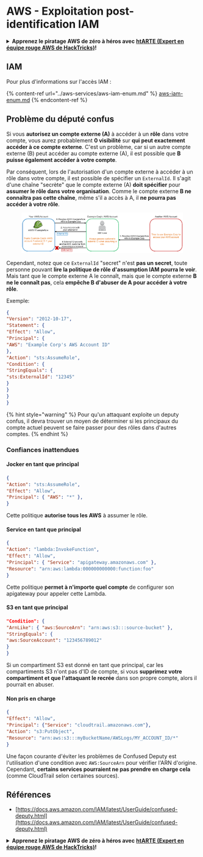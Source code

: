 # AWS - Exploitation post-identification IAM

<details>

<summary><strong>Apprenez le piratage AWS de zéro à héros avec</strong> <a href="https://training.hacktricks.xyz/courses/arte"><strong>htARTE (Expert en équipe rouge AWS de HackTricks)</strong></a><strong>!</strong></summary>

Autres façons de soutenir HackTricks :

- Si vous souhaitez voir votre **entreprise annoncée dans HackTricks** ou **télécharger HackTricks en PDF**, consultez les [**PLANS D'ABONNEMENT**](https://github.com/sponsors/carlospolop) !
- Obtenez le [**swag officiel PEASS & HackTricks**](https://peass.creator-spring.com)
- Découvrez [**La famille PEASS**](https://opensea.io/collection/the-peass-family), notre collection exclusive de [**NFT**](https://opensea.io/collection/the-peass-family)
- **Rejoignez le** 💬 [**groupe Discord**](https://discord.gg/hRep4RUj7f) ou le [**groupe Telegram**](https://t.me/peass) ou **suivez-nous** sur **Twitter** 🐦 [**@hacktricks\_live**](https://twitter.com/hacktricks\_live)**.**
- **Partagez vos astuces de piratage en soumettant des PR aux** [**HackTricks**](https://github.com/carlospolop/hacktricks) et [**HackTricks Cloud**](https://github.com/carlospolop/hacktricks-cloud) dépôts GitHub.

</details>

## IAM

Pour plus d'informations sur l'accès IAM :

{% content-ref url="../aws-services/aws-iam-enum.md" %}
[aws-iam-enum.md](../aws-services/aws-iam-enum.md)
{% endcontent-ref %}

## Problème du député confus

Si vous **autorisez un compte externe (A)** à accéder à un **rôle** dans votre compte, vous aurez probablement **0 visibilité** sur **qui peut exactement accéder à ce compte externe**. C'est un problème, car si un autre compte externe (B) peut accéder au compte externe (A), il est possible que **B puisse également accéder à votre compte**.

Par conséquent, lors de l'autorisation d'un compte externe à accéder à un rôle dans votre compte, il est possible de spécifier un `ExternalId`. Il s'agit d'une chaîne "secrète" que le compte externe (A) **doit spécifier** pour **assumer le rôle dans votre organisation**. Comme le compte externe **B ne connaîtra pas cette chaîne**, même s'il a accès à A, il **ne pourra pas accéder à votre rôle**.

<figure><img src="../../../.gitbook/assets/image (95).png" alt=""><figcaption></figcaption></figure>

Cependant, notez que ce `ExternalId` "secret" n'est **pas un secret**, toute personne pouvant **lire la politique de rôle d'assumption IAM pourra le voir**. Mais tant que le compte externe A le connaît, mais que le compte externe **B ne le connaît pas**, cela **empêche B d'abuser de A pour accéder à votre rôle**.

Exemple:
```json
{
"Version": "2012-10-17",
"Statement": {
"Effect": "Allow",
"Principal": {
"AWS": "Example Corp's AWS Account ID"
},
"Action": "sts:AssumeRole",
"Condition": {
"StringEquals": {
"sts:ExternalId": "12345"
}
}
}
}
```
{% hint style="warning" %}
Pour qu'un attaquant exploite un deputy confus, il devra trouver un moyen de déterminer si les principaux du compte actuel peuvent se faire passer pour des rôles dans d'autres comptes.
{% endhint %}

### Confiances inattendues

#### Jocker en tant que principal
```json
{
"Action": "sts:AssumeRole",
"Effect": "Allow",
"Principal": { "AWS": "*" },
}
```
Cette politique **autorise tous les AWS** à assumer le rôle.

#### Service en tant que principal
```json
{
"Action": "lambda:InvokeFunction",
"Effect": "Allow",
"Principal": { "Service": "apigateway.amazonaws.com" },
"Resource": "arn:aws:lambda:000000000000:function:foo"
}
```
Cette politique **permet à n'importe quel compte** de configurer son apigateway pour appeler cette Lambda.

#### S3 en tant que principal
```json
"Condition": {
"ArnLike": { "aws:SourceArn": "arn:aws:s3:::source-bucket" },
"StringEquals": {
"aws:SourceAccount": "123456789012"
}
}
```
Si un compartiment S3 est donné en tant que principal, car les compartiments S3 n'ont pas d'ID de compte, si vous **supprimez votre compartiment et que l'attaquant le recrée** dans son propre compte, alors il pourrait en abuser.

#### Non pris en charge
```json
{
"Effect": "Allow",
"Principal": {"Service": "cloudtrail.amazonaws.com"},
"Action": "s3:PutObject",
"Resource": "arn:aws:s3:::myBucketName/AWSLogs/MY_ACCOUNT_ID/*"
}
```
Une façon courante d'éviter les problèmes de Confused Deputy est l'utilisation d'une condition avec `AWS:SourceArn` pour vérifier l'ARN d'origine. Cependant, **certains services pourraient ne pas prendre en charge cela** (comme CloudTrail selon certaines sources).

## Références

* [https://docs.aws.amazon.com/IAM/latest/UserGuide/confused-deputy.html](https://docs.aws.amazon.com/IAM/latest/UserGuide/confused-deputy.html)

<details>

<summary><strong>Apprenez le piratage AWS de zéro à héros avec</strong> <a href="https://training.hacktricks.xyz/courses/arte"><strong>htARTE (Expert en équipe rouge AWS de HackTricks)</strong></a><strong>!</strong></summary>

Autres façons de soutenir HackTricks:

* Si vous souhaitez voir votre **entreprise annoncée dans HackTricks** ou **télécharger HackTricks en PDF**, consultez les [**PLANS D'ABONNEMENT**](https://github.com/sponsors/carlospolop)!
* Obtenez le [**swag officiel PEASS & HackTricks**](https://peass.creator-spring.com)
* Découvrez [**La famille PEASS**](https://opensea.io/collection/the-peass-family), notre collection exclusive de [**NFT**](https://opensea.io/collection/the-peass-family)
* **Rejoignez le** 💬 [**groupe Discord**](https://discord.gg/hRep4RUj7f) ou le [**groupe Telegram**](https://t.me/peass) ou **suivez-nous** sur **Twitter** 🐦 [**@hacktricks\_live**](https://twitter.com/hacktricks\_live)**.**
* **Partagez vos astuces de piratage en soumettant des PR aux** [**HackTricks**](https://github.com/carlospolop/hacktricks) et [**HackTricks Cloud**](https://github.com/carlospolop/hacktricks-cloud) dépôts GitHub.

</details>

